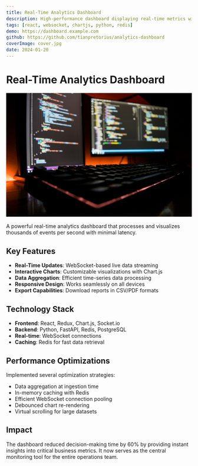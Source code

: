 ```yaml
---
title: Real-Time Analytics Dashboard
description: High-performance dashboard displaying real-time metrics with WebSocket connections and interactive visualizations.
tags: [react, websocket, chartjs, python, redis]
demo: https://dashboard.example.com
github: https://github.com/tianpretorius/analytics-dashboard
coverImage: cover.jpg
date: 2024-01-20
---
```


# Real-Time Analytics Dashboard

![Cover Image](cover.jpg)

A powerful real-time analytics dashboard that processes and visualizes thousands of events per second with minimal latency.

## Key Features

- **Real-Time Updates**: WebSocket-based live data streaming
- **Interactive Charts**: Customizable visualizations with Chart.js
- **Data Aggregation**: Efficient time-series data processing
- **Responsive Design**: Works seamlessly on all devices
- **Export Capabilities**: Download reports in CSV/PDF formats

## Technology Stack

- **Frontend**: React, Redux, Chart.js, Socket.io
- **Backend**: Python, FastAPI, Redis, PostgreSQL
- **Real-time**: WebSocket connections
- **Caching**: Redis for fast data retrieval

## Performance Optimizations

Implemented several optimization strategies:
- Data aggregation at ingestion time
- In-memory caching with Redis
- Efficient WebSocket connection pooling
- Debounced chart re-rendering
- Virtual scrolling for large datasets

## Impact

The dashboard reduced decision-making time by 60% by providing instant insights into critical business metrics. It now serves as the central monitoring tool for the entire operations team.
